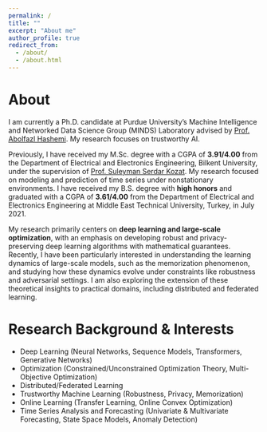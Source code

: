 ```yaml
---
permalink: /
title: ""
excerpt: "About me"
author_profile: true
redirect_from: 
  - /about/
  - /about.html
---
```


About
======
I am currently a Ph.D. candidate at Purdue University’s Machine Intelligence and Networked Data Science Group (MINDS) 
Laboratory advised by [Prof. Abolfazl Hashemi](https://abolfazlh.github.io). My research focuses on trustworthy AI.

Previously, I have received my M.Sc. degree with a CGPA of **3.91/4.00** from the Department of Electrical and Electronics
Engineering, Bilkent University, under the supervision of [Prof. Suleyman Serdar Kozat](http://kilyos.ee.bilkent.edu.tr/~kozat/). My research focused on 
modeling and prediction of time series under nonstationary environments. I have received my B.S. degree with **high honors** 
and graduated with a CGPA of **3.61/4.00** from the Department of Electrical and Electronics Engineering at Middle East 
Technical University, Turkey, in July 2021.

My research primarily centers on **deep learning and large-scale optimization**, with an emphasis on developing robust 
and privacy-preserving deep learning algorithms with mathematical guarantees. Recently, I have been particularly interested
in understanding the learning dynamics of large-scale models, such as the memorization phenomenon, and studying how these 
dynamics evolve under constraints like robustness and adversarial settings. I am also exploring the extension of these 
theoretical insights to practical domains, including distributed and federated learning.

Research Background & Interests
======
* Deep Learning (Neural Networks, Sequence Models, Transformers, Generative Networks)
* Optimization (Constrained/Unconstrained Optimization Theory, Multi-Objective Optimization)
* Distributed/Federated Learning
* Trustworthy Machine Learning (Robustness, Privacy, Memorization)
* Online Learning (Transfer Learning, Online Convex Optimization)
* Time Series Analysis and Forecasting (Univariate \& Multivariate Forecasting, State Space Models, Anomaly Detection)